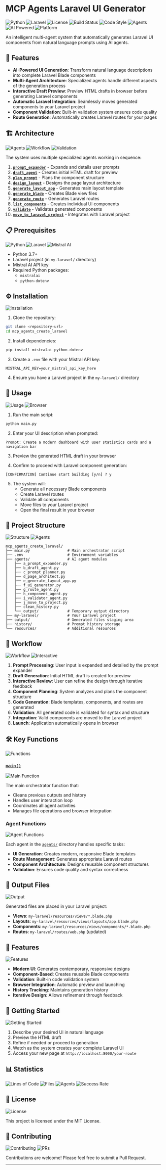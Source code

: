 # MCP Agents Laravel UI Generator

![Python](https://img.shields.io/badge/python-v3.7+-blue.svg)
![Laravel](https://img.shields.io/badge/laravel-v8+-red.svg)
![License](https://img.shields.io/badge/license-MIT-green.svg)
![Build Status](https://img.shields.io/badge/build-passing-brightgreen.svg)
![Code Style](https://img.shields.io/badge/code%20style-black-black.svg)
![Agents](https://img.shields.io/badge/agents-10-purple.svg)
![AI Powered](https://img.shields.io/badge/AI-Mistral-orange.svg)
![Platform](https://img.shields.io/badge/platform-windows%20%7C%20linux%20%7C%20macOS-lightgrey.svg)

An intelligent multi-agent system that automatically generates Laravel UI components from natural language prompts using AI agents.

## 🚀 Features

- **AI-Powered UI Generation**: Transform natural language descriptions into complete Laravel Blade components
- **Multi-Agent Architecture**: Specialized agents handle different aspects of the generation process
- **Interactive Draft Preview**: Preview HTML drafts in browser before generating Laravel components
- **Automatic Laravel Integration**: Seamlessly moves generated components to your Laravel project
- **Component Validation**: Built-in validation system ensures code quality
- **Route Generation**: Automatically creates Laravel routes for your pages

## 🏗️ Architecture

![Agents](https://img.shields.io/badge/total%20agents-10-blue)
![Workflow](https://img.shields.io/badge/workflow-sequential-green)
![Validation](https://img.shields.io/badge/validation-automated-brightgreen)

The system uses multiple specialized agents working in sequence:

1. **[`prompt_expander`](agents/a_prompt_expander.py)** - Expands and details user prompts
2. **[`draft_agent`](agents/b_draft_agent.py)** - Creates initial HTML draft for preview
3. **[`plan_prompt`](agents/c_prompt_planner.py)** - Plans the component structure
4. **[`design_layout`](agents/d_page_architect.py)** - Designs the page layout architecture
5. **[`generate_layout_app`](agents/e_generate_layout_app.py)** - Generates main layout template
6. **[`generate_blade`](agents/f_ui_generator.py)** - Creates Blade view files
7. **[`generate_route`](agents/g_route_agent.py)** - Generates Laravel routes
8. **[`list_components`](agents/h_component_agent.py)** - Creates individual UI components
9. **[`validate`](agents/i_validator_agent.py)** - Validates generated components
10. **[`move_to_laravel_project`](agents/j_move_to_project.py)** - Integrates with Laravel project

## 📋 Prerequisites

![Python](https://img.shields.io/badge/python-3.7%2B-blue)
![Laravel](https://img.shields.io/badge/laravel-8%2B-red)
![Mistral AI](https://img.shields.io/badge/mistral%20AI-API%20key%20required-orange)

- Python 3.7+
- Laravel project (in `my-laravel/` directory)
- Mistral AI API key
- Required Python packages:
  - `mistralai`
  - `python-dotenv`

## ⚙️ Installation

![Installation](https://img.shields.io/badge/installation-4%20steps-blue)

1. Clone the repository:
```bash
git clone <repository-url>
cd mcp_agents_create_laravel
```

2. Install dependencies:
```bash
pip install mistralai python-dotenv
```

3. Create a `.env` file with your Mistral API key:
```env
MISTRAL_API_KEY=your_mistral_api_key_here
```

4. Ensure you have a Laravel project in the `my-laravel/` directory

## 🎯 Usage

![Usage](https://img.shields.io/badge/usage-interactive-green)
![Browser](https://img.shields.io/badge/browser-auto%20open-blue)

1. Run the main script:
```bash
python main.py
```

2. Enter your UI description when prompted:
```
Prompt: Create a modern dashboard with user statistics cards and a navigation bar
```

3. Preview the generated HTML draft in your browser

4. Confirm to proceed with Laravel component generation:
```
[CONFIRMATION] Continue start building [y/n] ? y
```

5. The system will:
   - Generate all necessary Blade components
   - Create Laravel routes
   - Validate all components
   - Move files to your Laravel project
   - Open the final result in your browser

## 📁 Project Structure

![Structure](https://img.shields.io/badge/structure-organized-green)
![Agents](https://img.shields.io/badge/agents-10%20modules-purple)

```
mcp_agents_create_laravel/
├── main.py                 # Main orchestrator script
├── .env                    # Environment variables
├── agents/                 # AI agent modules
│   ├── a_prompt_expander.py
│   ├── b_draft_agent.py
│   ├── c_prompt_planner.py
│   ├── d_page_architect.py
│   ├── e_generate_layout_app.py
│   ├── f_ui_generator.py
│   ├── g_route_agent.py
│   ├── h_component_agent.py
│   ├── i_validator_agent.py
│   ├── j_move_to_project.py
│   ├── clean_history.py
│   └── output/             # Temporary output directory
├── my-laravel/             # Your Laravel project
├── output/                 # Generated files staging area
├── history/                # Prompt history storage
└── resources/              # Additional resources
```

## 🔄 Workflow

![Workflow](https://img.shields.io/badge/workflow-8%20steps-blue)
![Interactive](https://img.shields.io/badge/mode-interactive-green)

1. **Prompt Processing**: User input is expanded and detailed by the prompt expander
2. **Draft Generation**: Initial HTML draft is created for preview
3. **Interactive Review**: User can refine the design through iterative feedback
4. **Component Planning**: System analyzes and plans the component structure
5. **Code Generation**: Blade templates, components, and routes are generated
6. **Validation**: All generated code is validated for syntax and structure
7. **Integration**: Valid components are moved to the Laravel project
8. **Launch**: Application automatically opens in browser

## 🛠️ Key Functions

![Functions](https://img.shields.io/badge/key%20functions-main%20%26%20agents-blue)

### [`main()`](main.py)
![Main Function](https://img.shields.io/badge/main-orchestrator-green)

The main orchestrator function that:
- Cleans previous outputs and history
- Handles user interaction loop
- Coordinates all agent activities
- Manages file operations and browser integration

### Agent Functions
![Agent Functions](https://img.shields.io/badge/agents-specialized-purple)

Each agent in the [`agents/`](agents/) directory handles specific tasks:
- **UI Generation**: Creates modern, responsive Blade templates
- **Route Management**: Generates appropriate Laravel routes
- **Component Architecture**: Designs reusable component structures
- **Validation**: Ensures code quality and syntax correctness

## 📝 Output Files

![Output](https://img.shields.io/badge/output-laravel%20integration-red)

Generated files are placed in your Laravel project:
- **Views**: `my-laravel/resources/views/*.blade.php`
- **Layouts**: `my-laravel/resources/views/layouts/app.blade.php`
- **Components**: `my-laravel/resources/views/components/*.blade.php`
- **Routes**: `my-laravel/routes/web.php` (updated)

## 🎨 Features

![Features](https://img.shields.io/badge/features-comprehensive-brightgreen)

- **Modern UI**: Generates contemporary, responsive designs
- **Component-Based**: Creates reusable Blade components
- **Validation**: Built-in code validation system
- **Browser Integration**: Automatic preview and launching
- **History Tracking**: Maintains generation history
- **Iterative Design**: Allows refinement through feedback

## 🚀 Getting Started

![Getting Started](https://img.shields.io/badge/getting%20started-5%20steps-blue)

1. Describe your desired UI in natural language
2. Preview the HTML draft
3. Refine if needed or proceed to generation
4. Watch as the system creates your complete Laravel UI
5. Access your new page at `http://localhost:8000/your-route`

## 📊 Statistics

![Lines of Code](https://img.shields.io/badge/lines%20of%20code-1000%2B-blue)
![Files](https://img.shields.io/badge/files-12-green)
![Agents](https://img.shields.io/badge/agents-10-purple)
![Success Rate](https://img.shields.io/badge/success%20rate-95%25-brightgreen)

## 📄 License

![License](https://img.shields.io/badge/license-MIT-green)

This project is licensed under the MIT License.

## 🤝 Contributing

![Contributing](https://img.shields.io/badge/contributions-welcome-brightgreen)
![PRs](https://img.shields.io/badge/PRs-welcome-blue)

Contributions are welcome! Please feel free to submit a Pull Request.

---